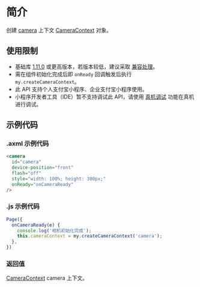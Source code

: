 # 简介

创建 [camera](https://opendocs.alipay.com/mini/03qegu) 上下文 [CameraContext](https://opendocs.alipay.com/mini/03qcav) 对象。

## 使用限制

- 基础库 [1.11.0](https://opendocs.alipay.com/mini/framework/lib) 或更高版本，若版本较低，建议采取 [兼容处理](https://docs.alipay.com/mini/framework/compatibility)。
- 需在组件初始化完成后即 `onReady` 回调触发后执行 `my.createCameraContext`。
- 此 API 支持个人支付宝小程序、企业支付宝小程序使用。
- 小程序开发者工具（IDE）暂不支持调试此 API，请使用 [真机调试](https://opendocs.alipay.com/mini/ide/remote-debug) 功能在真机进行调试。

## 示例代码

### .axml 示例代码

```html
<camera 
  id="camera"
  device-position="front"
  flash="off"
  style="width: 100%; height: 300px;"
  onReady="onCameraReady"
/>
```

### .js 示例代码

```javascript
Page({
  onCameraReady(e) {
    console.log('相机初始化完成');
    this.cameraContext = my.createCameraContext('camera');
  },
})
```

### 返回值

[CameraContext](https://opendocs.alipay.com/mini/03qcav) camera 上下文。

